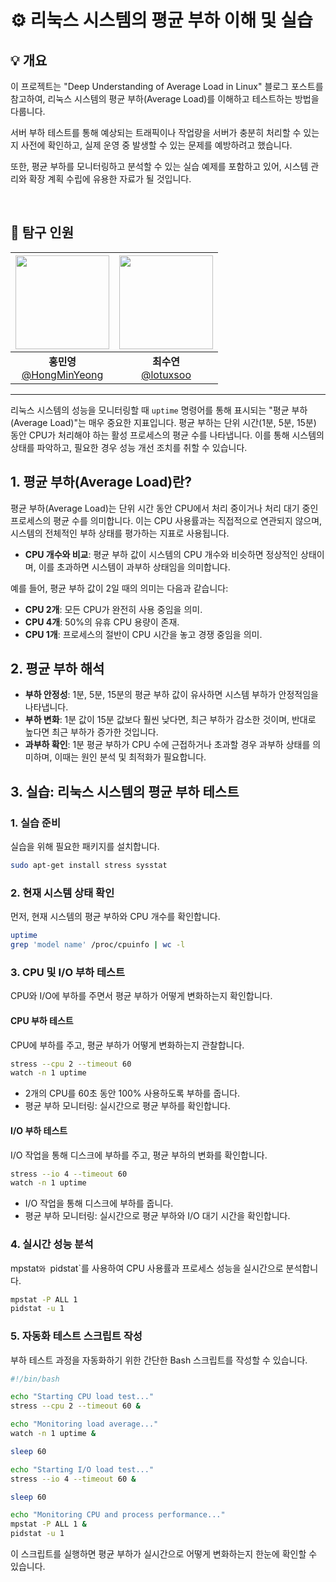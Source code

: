 # ⚙️ 리눅스 시스템의 평균 부하 이해 및 실습

## 💡 개요

이 프로젝트는 "Deep Understanding of Average Load in Linux" 블로그 포스트를 참고하여, 리눅스 시스템의 평균 부하(Average Load)를 이해하고 테스트하는 방법을 다룹니다.

서버 부하 테스트를 통해 예상되는 트래픽이나 작업량을 서버가 충분히 처리할 수 있는지 사전에 확인하고, 실제 운영 중 발생할 수 있는 문제를 예방하려고 했습니다.

또한, 평균 부하를 모니터링하고 분석할 수 있는 실습 예제를 포함하고 있어, 시스템 관리와 확장 계획 수립에 유용한 자료가 될 것입니다.

<br>

## 🔎 탐구 인원

| <img src="https://avatars.githubusercontent.com/u/65701100?v=4" width="150" height="150"/> | <img src="https://avatars.githubusercontent.com/u/86272865?v=4" width="150" height="150"/> |
| :----------------------------------------------------------------------------------------: | :----------------------------------------------------------------------------------------: |
|              **홍민영** <br/>[@HongMinYeong](https://github.com/HongMinYeong)              |                  **최수연**<br/>[@lotuxsoo](https://github.com/lotuxsoo)                   |

---

리눅스 시스템의 성능을 모니터링할 때 `uptime` 명령어를 통해 표시되는 "평균 부하(Average Load)"는 매우 중요한 지표입니다. 평균 부하는 단위 시간(1분, 5분, 15분) 동안 CPU가 처리해야 하는 활성 프로세스의 평균 수를 나타냅니다. 이를 통해 시스템의 상태를 파악하고, 필요한 경우 성능 개선 조치를 취할 수 있습니다.


## 1. 평균 부하(Average Load)란?

평균 부하(Average Load)는 단위 시간 동안 CPU에서 처리 중이거나 처리 대기 중인 프로세스의 평균 수를 의미합니다. 이는 CPU 사용률과는 직접적으로 연관되지 않으며, 시스템의 전체적인 부하 상태를 평가하는 지표로 사용됩니다.

- **CPU 개수와 비교**: 평균 부하 값이 시스템의 CPU 개수와 비슷하면 정상적인 상태이며, 이를 초과하면 시스템이 과부하 상태임을 의미합니다.

예를 들어, 평균 부하 값이 2일 때의 의미는 다음과 같습니다:

- **CPU 2개**: 모든 CPU가 완전히 사용 중임을 의미.
- **CPU 4개**: 50%의 유휴 CPU 용량이 존재.
- **CPU 1개**: 프로세스의 절반이 CPU 시간을 놓고 경쟁 중임을 의미.

## 2. 평균 부하 해석

- **부하 안정성**: 1분, 5분, 15분의 평균 부하 값이 유사하면 시스템 부하가 안정적임을 나타냅니다.
- **부하 변화**: 1분 값이 15분 값보다 훨씬 낮다면, 최근 부하가 감소한 것이며, 반대로 높다면 최근 부하가 증가한 것입니다.
- **과부하 확인**: 1분 평균 부하가 CPU 수에 근접하거나 초과할 경우 과부하 상태를 의미하며, 이때는 원인 분석 및 최적화가 필요합니다.

## 3. 실습: 리눅스 시스템의 평균 부하 테스트

### 1. 실습 준비

실습을 위해 필요한 패키지를 설치합니다.

```bash
sudo apt-get install stress sysstat
```

### 2. 현재 시스템 상태 확인

먼저, 현재 시스템의 평균 부하와 CPU 개수를 확인합니다.

```bash
uptime
grep 'model name' /proc/cpuinfo | wc -l
```

### 3. CPU 및 I/O 부하 테스트

CPU와 I/O에 부하를 주면서 평균 부하가 어떻게 변화하는지 확인합니다.

#### **CPU 부하 테스트**

CPU에 부하를 주고, 평균 부하가 어떻게 변화하는지 관찰합니다.

```bash
stress --cpu 2 --timeout 60
watch -n 1 uptime
```

- 2개의 CPU를 60초 동안 100% 사용하도록 부하를 줍니다.
- 평균 부하 모니터링: 실시간으로 평균 부하를 확인합니다.

#### **I/O 부하 테스트**

I/O 작업을 통해 디스크에 부하를 주고, 평균 부하의 변화를 확인합니다.

```bash
stress --io 4 --timeout 60
watch -n 1 uptime
```

- I/O 작업을 통해 디스크에 부하를 줍니다.
- 평균 부하 모니터링: 실시간으로 평균 부하와 I/O 대기 시간을 확인합니다.

### 4. 실시간 성능 분석

mpstat`와 `pidstat`를 사용하여 CPU 사용률과 프로세스 성능을 실시간으로 분석합니다.

```bash
mpstat -P ALL 1
pidstat -u 1
```

### 5. 자동화 테스트 스크립트 작성

부하 테스트 과정을 자동화하기 위한 간단한 Bash 스크립트를 작성할 수 있습니다.

```bash
#!/bin/bash

echo "Starting CPU load test..."
stress --cpu 2 --timeout 60 &

echo "Monitoring load average..."
watch -n 1 uptime &

sleep 60

echo "Starting I/O load test..."
stress --io 4 --timeout 60 &

sleep 60

echo "Monitoring CPU and process performance..."
mpstat -P ALL 1 &
pidstat -u 1
```

이 스크립트를 실행하면 평균 부하가 실시간으로 어떻게 변화하는지 한눈에 확인할 수 있습니다.
